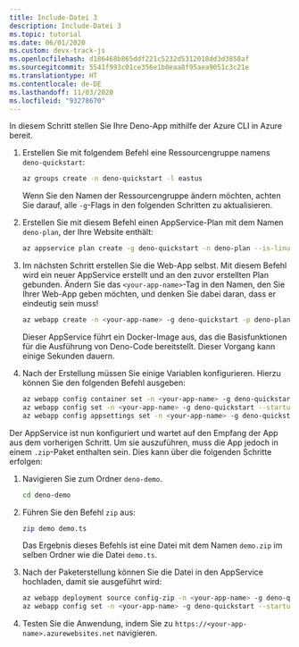```yaml
---
title: Include-Datei 3
description: Include-Datei 3
ms.topic: tutorial
ms.date: 06/01/2020
ms.custom: devx-track-js
ms.openlocfilehash: d186468b865ddf221c5232d5312018dd3d3858af
ms.sourcegitcommit: 5541f993c01ce356e1b0eaa8f95aea9051c3c21e
ms.translationtype: HT
ms.contentlocale: de-DE
ms.lasthandoff: 11/03/2020
ms.locfileid: "93278670"
---
```

In diesem Schritt stellen Sie Ihre Deno-App mithilfe der Azure CLI in Azure bereit.

1. Erstellen Sie mit folgendem Befehl eine Ressourcengruppe namens `deno-quickstart`:

    ```bash
    az groups create -n deno-quickstart -l eastus
    ```

    Wenn Sie den Namen der Ressourcengruppe ändern möchten, achten Sie darauf, alle `-g`-Flags in den folgenden Schritten zu aktualisieren.

1. Erstellen Sie mit diesem Befehl einen AppService-Plan mit dem Namen `deno-plan`, der Ihre Website enthält:

    ```bash
    az appservice plan create -g deno-quickstart -n deno-plan --is-linux
    ```

1. Im nächsten Schritt erstellen Sie die Web-App selbst. Mit diesem Befehl wird ein neuer AppService erstellt und an den zuvor erstellten Plan gebunden. Ändern Sie das `<your-app-name>`-Tag in den Namen, den Sie Ihrer Web-App geben möchten, und denken Sie dabei daran, dass er eindeutig sein muss!

    ```bash
    az webapp create -n <your-app-name> -g deno-quickstart -p deno-plan -i anthonychu/azure-webapps-deno:1.0.2
    ```

    Dieser AppService führt ein Docker-Image aus, das die Basisfunktionen für die Ausführung von Deno-Code bereitstellt. Dieser Vorgang kann einige Sekunden dauern.

1. Nach der Erstellung müssen Sie einige Variablen konfigurieren. Hierzu können Sie den folgenden Befehl ausgeben:

    ```bash
    az webapp config container set -n <your-app-name> -g deno-quickstart -i anthonychu/azure-webapps-deno:1.0.2 -r 'https://index.docker.io' -u '' -p  '' -t true && \
    az webapp config set -n <your-app-name> -g deno-quickstart --startup-file '' && \
    az webapp config appsettings set -n <your-app-name> -g deno-quickstart --settings WEBSITE_RUN_FROM_PACKAGE=1 WEBSITES_ENABLE_APP_SERVICE_STORAGE=true
    ```

Der AppService ist nun konfiguriert und wartet auf den Empfang der App aus dem vorherigen Schritt. Um sie auszuführen, muss die App jedoch in einem `.zip`-Paket enthalten sein. Dies kann über die folgenden Schritte erfolgen:

1. Navigieren Sie zum Ordner `deno-demo`.

    ```bash
    cd deno-demo
    ```

1. Führen Sie den Befehl `zip` aus:

    ```bash
    zip demo demo.ts
    ```

    Das Ergebnis dieses Befehls ist eine Datei mit dem Namen `demo.zip` im selben Ordner wie die Datei `demo.ts`.

1. Nach der Paketerstellung können Sie die Datei in den AppService hochladen, damit sie ausgeführt wird:

    ```bash
    az webapp deployment source config-zip -n <your-app-name> -g deno-quickstart --src ./demo.zip && \
    az webapp config set -n <your-app-name> -g deno-quickstart --startup-file 'deno run --allow-net demo.ts'
    ```

1. Testen Sie die Anwendung, indem Sie zu `https://<your-app-name>.azurewebsites.net` navigieren.